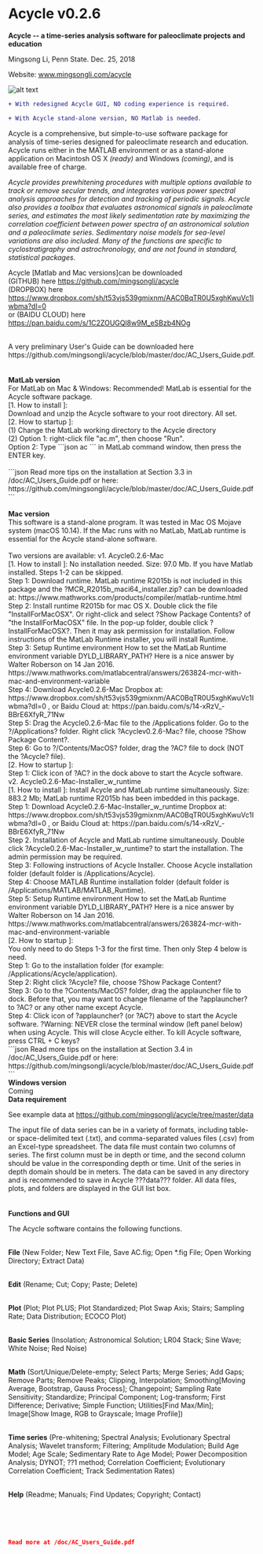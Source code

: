 # Acycle v0.2.6

<b>Acycle -- a time-series analysis software for paleoclimate projects and education</b>

Mingsong Li, Penn State. Dec. 25, 2018

Website: www.mingsongli.com/acycle

![alt text](https://github.com/mingsongli/acycle/blob/master/code/icons/acycle_logo.png)

```diff
+ With redesigned Acycle GUI, NO coding experience is required.
```
```diff
+ With Acycle stand-alone version, NO Matlab is needed.
```
Acycle is a comprehensive, but simple-to-use software package for analysis of time-series designed for paleoclimate research and education. Acycle runs either in the MATLAB environment or as a stand-alone application on Macintosh OS X <i>(ready)</i> and Windows  <i>(coming)</i>, and is available free of charge.

<i>Acycle provides prewhitening procedures with multiple options available to track or remove secular trends, and integrates various power spectral analysis approaches for detection and tracking of periodic signals. 
Acycle also provides a toolbox that evaluates astronomical signals in paleoclimate series, and estimates the most likely sedimentation rate by maximizing the correlation coefficient between power spectra of an astronomical solution and a paleoclimate series. Sedimentary noise models for sea-level variations are also included. 
Many of the functions are specific to cyclostratigraphy and astrochronology, and are not found in standard, statistical packages. </i>

Acycle [Matlab and Mac versions]can be downloaded <br />
(GITHUB) here https://github.com/mingsongli/acycle   <br />
(DROPBOX) here https://www.dropbox.com/sh/t53vjs539gmixnm/AAC0BqTR0U5xghKwuVc1Iwbma?dl=0   <br />
or (BAIDU CLOUD) here https://pan.baidu.com/s/1C2ZOUGQl8w9M_eSBzb4NOg   <br />

<br />
A very preliminary User's Guide can be downloaded here https://github.com/mingsongli/acycle/blob/master/doc/AC_Users_Guide.pdf.
<br />
<br />
<br />
<b>MatLab version</b>
<br />
For MatLab on Mac & Windows: Recommended! MatLab is essential for the Acycle software package.
<br />
[1. How to install ]: 
<br />
Download and unzip the Acycle software to your root directory. All set.
<br />
[2. How to startup ]:
<br />
(1) Change the MatLab working directory to the Acycle directory 
<br />
(2) Option 1: right-click file "ac.m", then choose "Run". 
<br />
    Option 2: Type 
```json
ac
```
in MatLab command window, then press the ENTER key.
<br />
<br />
```json
Read more tips on the installation at Section 3.3 in /doc/AC_Users_Guide.pdf
or here: https://github.com/mingsongli/acycle/blob/master/doc/AC_Users_Guide.pdf
```
<br />
<br />
<b>Mac version</b>
<br />
This software is a stand-alone program. It was tested in Mac OS Mojave system (macOS 10.14). If the Mac runs with no MatLab, MatLab runtime is essential for the Acycle stand-alone software.
<br />
<br />
Two versions are available:
v1. Acycle0.2.6-Mac
<br />
[1. How to install ]: 
No installation needed. Size: 97.0 Mb. If you have Matlab installed. Steps 1-2 can be skipped.
<br />
Step 1: Download runtime. MatLab runtime R2015b is not included in this package and the ?MCR_R2015b_maci64_installer.zip? can be downloaded at: https://www.mathworks.com/products/compiler/matlab-runtime.html 
<br />
Step 2: Install runtime R2015b for mac OS X. Double click the file "InstallForMacOSX". 
Or right-click and select ?Show Package Contents? of "the InstallForMacOSX" file. In the pop-up folder, double click ?InstallForMacOSX?. Then it may ask permission for installation. Follow instructions of the MatLab Runtime installer, you will install Runtime.
<br />
Step 3: Setup Runtime environment 
How to set the MatLab Runtime environment variable DYLD_LIBRARY_PATH?
Here is a nice answer by Walter Roberson on 14 Jan 2016.
https://www.mathworks.com/matlabcentral/answers/263824-mcr-with-mac-and-environment-variable 
<br />
Step 4: Download Acycle0.2.6-Mac
Dropbox at: https://www.dropbox.com/sh/t53vjs539gmixnm/AAC0BqTR0U5xghKwuVc1Iwbma?dl=0 , or 
Baidu Cloud at: https://pan.baidu.com/s/14-xRzV_-BBrE6XfyR_71Nw
<br />
Step 5: Drag the Acycle0.2.6-Mac file to the /Applications folder. Go to the ?/Applications? folder. Right click ?Acyclev0.2.6-Mac? file, choose ?Show Package Content?.
<br />
Step 6: Go to ?/Contents/MacOS? folder, drag the ?AC? file to dock (NOT the ?Acycle? file).
<br />
[2. How to startup ]:
<br />
Step 1: Click icon of ?AC? in the dock above to start the Acycle software.
<br />
v2. Acycle0.2.6-Mac-Installer_w_runtime
<br />
[1. How to install ]: 
Install Acycle and MatLab runtime simultaneously.
Size: 883.2 Mb; MatLab runtime R2015b has been imbedded in this package.
<br />
Step 1: Download Acycle0.2.6-Mac-Installer_w_runtime
Dropbox at: https://www.dropbox.com/sh/t53vjs539gmixnm/AAC0BqTR0U5xghKwuVc1Iwbma?dl=0 , or 
Baidu Cloud at: https://pan.baidu.com/s/14-xRzV_-BBrE6XfyR_71Nw
<br />
Step 2. Installation of Acycle and MatLab runtime simultaneously. Double click ?Acycle0.2.6-Mac-Installer_w_runtime? to start the installation. The admin permission may be required.
<br />
Step 3: Following instructions of Acycle Installer. Choose Acycle installation folder (default folder is /Applications/Acycle).
<br />
Step 4: Choose MATLAB Runtime installation folder (default folder is /Applications/MATLAB/MATLAB_Runtime).
<br />
Step 5: Setup Runtime environment
How to set the MatLab Runtime environment variable DYLD_LIBRARY_PATH?
Here is a nice answer by Walter Roberson on 14 Jan 2016.
https://www.mathworks.com/matlabcentral/answers/263824-mcr-with-mac-and-environment-variable 
<br />
[2. How to startup ]:
<br />
You only need to do Steps 1-3 for the first time. Then only Step 4 below is need.
<br />
Step 1: Go to the installation folder (for example: /Applications/Acycle/application). 
<br />
Step 2: Right click ?Acycle? file, choose ?Show Package Content?
<br />
Step 3: Go to the ?Contents/MacOS? folder, drag the applauncher file to dock. Before that, you may want to change filename of the ?applauncher? to ?AC? or any other name except Acycle.
<br />
Step 4: Click icon of ?applauncher? (or ?AC?) above to start the Acycle software. 
?Warning: NEVER close the terminal window (left panel below)  when using Acycle. This will close Acycle either. To kill Acycle software, press CTRL + C keys?
<br />
```json
Read more tips on the installation at Section 3.4 in /doc/AC_Users_Guide.pdf
or here: https://github.com/mingsongli/acycle/blob/master/doc/AC_Users_Guide.pdf
```
<br />
<b>Windows version</b>
<br />
Coming
<br />
<b>Data requirement</b>

See example data at https://github.com/mingsongli/acycle/tree/master/data

The input file of data series can be in a variety of formats, including table- or space-delimited text (.txt), and comma-separated values files (.csv) from an Excel-type spreadsheet. The data file must contain two columns of series. The first column must be in depth or time, and the second column should be value in the corresponding depth or time. Unit of the series in depth domain should be in meters. The data can be saved in any directory and is recommended to save in Acycle ???data??? folder. All data files, plots, and folders are displayed in the GUI list box.
<br />
<br />
<br />
<b>Functions and GUI</b>

The Acycle software contains the following functions.<br /><br />

<b>File</b> (New Folder; New Text File, Save AC.fig; Open *.fig File; Open Working Directory; Extract Data)<br /><br />

<b>Edit</b> (Rename; Cut; Copy; Paste; Delete)<br /><br />

<b>Plot</b> (Plot; Plot PLUS; Plot Standardized; Plot Swap Axis; Stairs; Sampling Rate; Data Distribution; ECOCO Plot)<br /><br />

<b>Basic Series</b> (Insolation; Astronomical Solution; LR04 Stack; Sine Wave; White Noise; Red Noise)<br /><br />

<b>Math</b> (Sort/Unique/Delete-empty; Select Parts; Merge Series; Add Gaps; Remove Parts; Remove Peaks; Clipping, Interpolation; Smoothing[Moving Average, Bootstrap, Gauss Process]; Changepoint; Sampling Rate Sensitivity; Standardize; Principal Component; Log-transform; First Difference; Derivative; Simple Function; Utilities[Find Max/Min]; Image[Show Image, RGB to Grayscale; Image Profile])<br /><br />

<b>Time series</b> (Pre-whitening; Spectral Analysis; Evolutionary Spectral Analysis; Wavelet transform; Filtering; Amplitude Modulation; Build Age Model; Age Scale; Sedimentary Rate to Age Model; Power Decomposition Analysis; DYNOT; ??1 method; Correlation Coefficient; Evolutionary Correlation Coefficient; Track Sedimentation Rates)<br /><br />

<b>Help</b> (Readme; Manuals; Find Updates; Copyright; Contact)<br /><br />
<br />
<br />
<br />
```json
Read more at /doc/AC_Users_Guide.pdf
```

